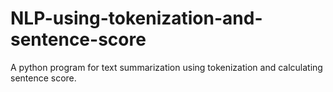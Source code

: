# NLP-using-tokenization-and-sentence-score

A python program for text summarization using tokenization and calculating sentence score.
